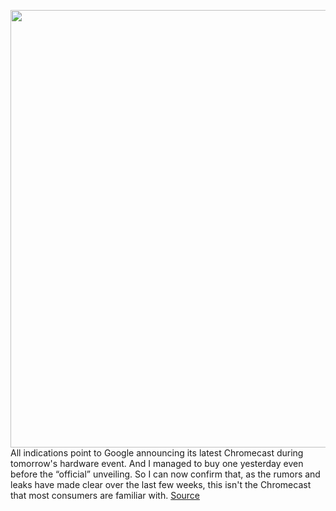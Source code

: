 <img src='https://cdn.vox-cdn.com/thumbor/mh9FtWzpMiq-fQHY7ybjhIqpU5U=/0x0:1920x1080/1200x800/filters:focal(370x260:676x566)/cdn.vox-cdn.com/uploads/chorus_image/image/67555396/screencap.0.png' width='700px' /><br/>
All indications point to Google announcing its latest Chromecast during tomorrow's hardware event. And I managed to buy one yesterday even before the “official” unveiling. So I can now confirm that, as the rumors and leaks have made clear over the last few weeks, this isn't the Chromecast that most consumers are familiar with.
<a href='https://www.theverge.com/2020/9/29/21494298/chromecast-google-tv-preview-android-features'> Source <a/>